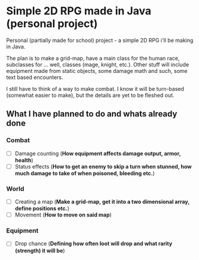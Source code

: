 # Simple 2D RPG made in Java (personal project)
Personal (partially made for school) project - a simple 2D RPG i'll be making in Java. 

The plan is to make a grid-map, have a main class for the human race, subclasses for ... well, classes (mage, knight, etc.). Other stuff will include equipment made from static objects, some damage math and such, some text based encounters.

I still have to think of a way to make combat. I know it will be turn-based (somewhat easier to make), but the details are yet to be fleshed out.

## What I have planned to do and whats already done
### Combat
- [ ] Damage counting (**How equipment affects damage output, armor, health**)
- [ ] Status effects (**How to get an enemy to skip a turn when stunned, how much damage to take of when poisoned, bleeding etc.**)
### World
- [ ] Creating a map (**Make a grid-map, get it into a two dimensional array, define positions etc.**)
- [ ] Movement (**How to move on said map**)
### Equipment
- [ ] Drop chance (**Defining how often loot will drop and what rarity (strength) it will be**)
